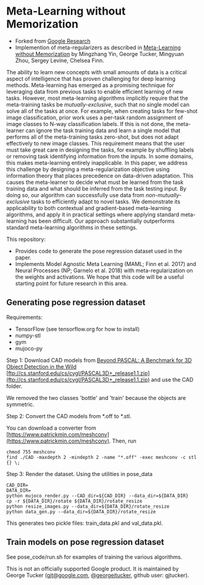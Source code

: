 # Meta-Learning without Memorization
* Forked from [Google Research](https://github.com/google-research/google-research/tree/master/meta_learning_without_memorization)
* Implemention of meta-regularizers as described in [Meta-Learning without Memorization](https://openreview.net/pdf?id=BklEFpEYwS) by Mingzhang Yin, George Tucker, Mingyuan Zhou, Sergey Levine, Chelsea Finn.

The ability to learn new concepts with small amounts of data is a critical aspect of intelligence that has proven challenging for deep learning methods. Meta-learning has emerged as a promising technique for leveraging data from previous tasks to enable efficient learning of new tasks. However, most meta-learning algorithms implicitly require that the meta-training tasks be *mutually-exclusive*, such that no single model can solve all of the tasks at once. For example, when creating tasks for few-shot image classification, prior work uses a per-task random assignment of image classes to N-way classification labels. If this is not done, the meta-learner can ignore the task training data and learn a single model that performs all of the meta-training tasks zero-shot, but does not adapt effectively to new image classes. This requirement means that the user must take great care in designing the tasks, for example by shuffling labels or removing task identifying information from the inputs. In some domains, this makes meta-learning entirely inapplicable. In this paper, we address this challenge by designing a meta-regularization objective using information theory that places precedence on data-driven adaptation. This causes the meta-learner to decide what must be learned from the task training data and what should be inferred from the task testing input. By doing so, our algorithm can successfully use data from *non-mutually-exclusive* tasks to efficiently adapt to novel tasks. We demonstrate its applicability to both contextual and gradient-based meta-learning algorithms, and apply it in practical settings where applying standard meta-learning has been difficult. Our approach substantially outperforms standard meta-learning algorithms in these settings.

This repository:
* Provides code to generate the pose regression dataset used in the paper.
* Implements Model Agnostic Meta Learning (MAML; Finn et al. 2017) and Neural Processes (NP; Garnelo et al. 2018) with meta-regularization on the weights and activations.
We hope that this code will be a useful starting point for future research in this area.

## Generating pose regression dataset
Requirements:
* TensorFlow (see tensorflow.org for how to install)
* numpy-stl
* gym
* mujoco-py

Step 1: Download CAD models from [Beyond PASCAL: A Benchmark for 3D Object Detection in the Wild](http://cvgl.stanford.edu/projects/pascal3d.html) [ftp://cs.stanford.edu/cs/cvgl/PASCAL3D+_release1.1.zip](ftp://cs.stanford.edu/cs/cvgl/PASCAL3D+_release1.1.zip) and use the CAD folder.

We removed the two classes 'bottle' and 'train' because the objects are symmetric.

Step 2: Convert the CAD models from \*.off to \*.stl.

You can download a converter from [https://www.patrickmin.com/meshconv](https://www.patrickmin.com/meshconv). Then, run

```
chmod 755 meshconv
find ./CAD -maxdepth 2 -mindepth 2 -name "*.off" -exec meshconv -c stl {} \;
```

Step 3: Render the dataset. Using the utilities in pose_data
```
CAD_DIR=
DATA_DIR=
python mujoco_render.py --CAD_dir=${CAD_DIR} --data_dir=${DATA_DIR}
cp -r ${DATA_DIR}/rotate ${DATA_DIR}/rotate_resize
python resize_images.py --data_dir=${DATA_DIR}/rotate_resize
python data_gen.py --data_dir=${DATA_DIR}/rotate_resize
```
This generates two pickle files: train_data.pkl and val_data.pkl.

## Train models on pose regression dataset
See pose_code/run.sh for examples of training the various algorithms.

This is not an officially supported Google product. It is maintained by George Tucker (gjt@google.com, [@georgejtucker](https://twitter.com/georgejtucker), github user: gjtucker).
